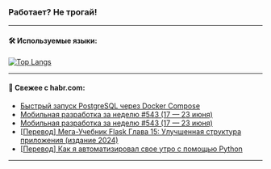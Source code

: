 ### Работает? Не трогай!

---
<!--
#### 🛠️ Technical stack:

![Java](https://img.shields.io/badge/Java-informational?logo=Oracle&style=flat&logoColor=white&color=FF4500)
![Kotlin](https://img.shields.io/badge/Kotlin-informational?logo=Kotlin&style=flat&logoColor=white&color=774D97)
![TS](https://img.shields.io/badge/TypeScript-informational?logo=typeScript&style=flat&logoColor=black&color=017acc)
![Python](https://img.shields.io/badge/Python-informational?logo=Python&style=flat&logoColor=black&color=ffdd54) <br>
![Spring](https://img.shields.io/badge/Spring-informational?logo=Spring&style=flat&logoColor=white&color=6DB33F) 
![SpringBoot](https://img.shields.io/badge/SpringBoot-informational?logo=SpringBoot&style=flat&logoColor=white&color=6DB33F)
![Nest](https://img.shields.io/badge/NestJS-informational?logo=NestJS&style=flat&logoColor=white&color=E0234E) 
![NodeJS](https://img.shields.io/badge/NodeJS-informational?logo=node.js&style=flat&logoColor=white&color=70A760)<br>
![PostgreSQL](https://img.shields.io/badge/PostgreSQL-informational?logo=PostgreSQL&style=flat&logoColor=white&color=DAA520)
![MongoDB](https://img.shields.io/badge/MongoDB-informational?logo=MongoDB&style=flat&logoColor=white&color=870000)
![Apache](https://img.shields.io/badge/Apache-informational?logo=apache&style=flat&logoColor=white&color=f74e28)

___ 
-->

#### 🛠️ Используемые языки:

[![Top Langs](https://github-readme-stats-u2qms2cxw-advtsettinggmailcoms-projects.vercel.app/api/top-langs/?username=zloylis&langs_count=10&hide_title=true&title_color=e6edf3&size_weight=0.5&count_weight=0.5&layout=compact&hide_progress=true&hide_border=true&theme=dracula)](https://github.com/zloylis)

<!---


####  :octocat:&nbsp;&nbsp; Статистика:

![GitHub stats](https://github-readme-stats-u2qms2cxw-advtsettinggmailcoms-projects.vercel.app/api?username=zloylis&show_icons=true&hide_border=true&theme=dracula&title_color=e6edf3&include_all_commits=true&count_private=true&hide_rank=false&hide_title=true&rank_icon=github)
-->
---

#### 💬 Свежее с habr.com:

<!-- BLOG-POST-LIST:START -->
- [Быстрый запуск PostgreSQL через Docker Compose](https://habr.com/ru/articles/823816/?utm_source=habrahabr&utm_medium=rss&utm_campaign=823816)
- [Мобильная разработка за неделю #543 &lpar;17 — 23 июня&rpar;](https://habr.com/ru/companies/productivity_inside/articles/823850/?utm_source=habrahabr&utm_medium=rss&utm_campaign=823850)
- [Мобильная разработка за неделю #543 &lpar;17 — 23 июня&rpar;](https://habr.com/ru/companies/productivity_inside/articles/823848/?utm_source=habrahabr&utm_medium=rss&utm_campaign=823848)
- [[Перевод] Мега-Учебник Flask Глава 15: Улучшенная структура приложения &lpar;издание 2024&rpar;](https://habr.com/ru/articles/818639/?utm_source=habrahabr&utm_medium=rss&utm_campaign=818639)
- [[Перевод] Как я автоматизировал свое утро с помощью Python](https://habr.com/ru/companies/ispsystem/articles/823842/?utm_source=habrahabr&utm_medium=rss&utm_campaign=823842)
<!-- BLOG-POST-LIST:END -->

---
